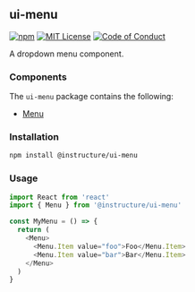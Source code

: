 ## ui-menu

[![npm][npm]][npm-url]
[![MIT License][license-badge]][license]
[![Code of Conduct][coc-badge]][coc]

A dropdown menu component.

### Components

The `ui-menu` package contains the following:

- [Menu](#Menu)

### Installation

```sh
npm install @instructure/ui-menu
```

### Usage

```js
import React from 'react'
import { Menu } from '@instructure/ui-menu'

const MyMenu = () => {
  return (
    <Menu>
      <Menu.Item value="foo">Foo</Menu.Item>
      <Menu.Item value="bar">Bar</Menu.Item>
    </Menu>
  )
}
```

[npm]: https://img.shields.io/npm/v/@instructure/ui-menu.svg
[npm-url]: https://npmjs.com/package/@instructure/ui-menu
[license-badge]: https://img.shields.io/npm/l/instructure-ui.svg?style=flat-square
[license]: https://github.com/instructure/instructure-ui/blob/master/LICENSE.md
[coc-badge]: https://img.shields.io/badge/code%20of-conduct-ff69b4.svg?style=flat-square
[coc]: https://github.com/instructure/instructure-ui/blob/master/CODE_OF_CONDUCT.md
